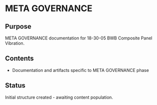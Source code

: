 # META GOVERNANCE

## Purpose
META GOVERNANCE documentation for 18-30-05 BWB Composite Panel Vibration.

## Contents
- Documentation and artifacts specific to META GOVERNANCE phase

## Status
Initial structure created - awaiting content population.
